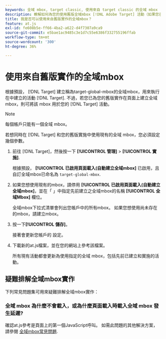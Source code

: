 ```yaml
---
keywords: 全域 mbox, target classic, 使用來自 target classic 的全域 mbox
description: 瞭解如何為您的使用舊版全域mbox [!DNL Adobe Target] 活動（如果您已在頁面上為舊版實作建立全域mbox）。
title: 我是否可以使用來自舊版實作的全域mbox？
feature: at.js
exl-id: fe608b5e-ff66-4ba2-a622-d4f7307a9ca9
source-git-commit: e5bae1ac9485c3e1d7c55e6386f332755196ffab
workflow-type: tm+mt
source-wordcount: '300'
ht-degree: 36%

---
```


# 使用來自舊版實作的全域mbox

根據預設， [!DNL Target] 建立稱為target-global-mbox的全域mbox，用來執行在中建立的活動 [!DNL Target]. 不過，若您已為您的舊版實作在頁面上建立全域 mbox，則可將該 mbox 用於您的 [!DNL Target] 活動。

>[!NOTE]
>
>每個帳戶只能有一個全域 mbox。

若想同時在 [!DNL Target] 和您的舊版實施中使用現有的全域 mbox，您必須設定幾個參數。

1. 前往 [!DNL Target]，然後按一下 **[!UICONTROL 管理]** > **[!UICONTROL 實施]**.

   根據預設， **[!UICONTROL 已啟用頁面載入(自動建立全域mbox]** 已啟用，且自訂全域mbox已命名為 `target-global-mbox`.

1. 如果您想使用現有的mbox，請停用 **[!UICONTROL 已啟用頁面載入(自動建立全域mbox]**，並在「 」中指定先前建立之全域mbox的名稱 **[!UICONTROL 全域Mbox]** 欄位。

   全域mbox下拉式清單會列出您帳戶中的所有mbox。 如果您想使用尚未存在的mbox，請建立mbox。

1. 按一下&#x200B;**[!UICONTROL 儲存]**。

   接著會更新您帳戶的 設定。

1. 下載新的at.js檔案，並在您的網站上參考該檔案。

   所有現有活動都會更新為使用指定的全域 mbox，包括先前已建立和實施的活動。

## 疑難排解全域mbox實作

下列常見問題集可用來疑難排解全域mbox實作：

### 全域 mbox 為什麼不會載入，或為什麼頁面載入時載入全域 mbox 發生延遲?

確認at.js參考是頁面上的第一個JavaScript呼叫。 如需此問題的其他解決方案，請參閱 [全域mbox常見問題](/help/dev/implement/client-side/atjs/global-mbox/global-mbox-faq.md).
